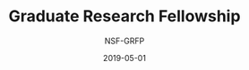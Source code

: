 ---
title: Graduate Research Fellowship
subtitle: NSF-GRFP
layout: default
modal-id: 8
date: 2019-05-01
img: GaynorShortia.jpeg
thumbnail: GaynorShortia-thumbnail.jpeg
alt: image-alt
project-date: May 2019
source: Florida Museum of Natural History
link: https://www.floridamuseum.ufl.edu/science/2019-nsf-graduate-fellowships/
category: Award
description: Florida Museum of Natural History doctoral students have been awarded National Science Foundation Graduate Research Fellowships, a competitive funding opportunity that supports scientists in the early stages of their career..... 

---